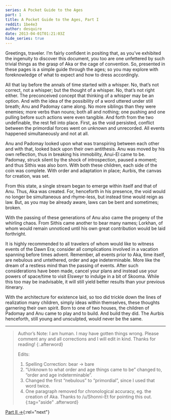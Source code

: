 ```yaml
---
series: A Pocket Guide to the Ages
part: 1
title: A Pocket Guide to the Ages, Part I
reddit: 1be4e3
author: desquire
date: 2013-04-01T01:21:03Z
hide_series: true
---
```


Greetings, traveler. I’m fairly confident in positing that, as you’ve exhibited
the ingenuity to discover this document, you too are one unfettered by such
trivial things as the grasp of Aka or the cage of convention. So, presented in
these pages is a simple guide through the ages; so you may explore with
foreknowledge of what to expect and how to dress accordingly.

All that lay before the annals of time started with a whisper. No, that’s not
correct, not a whisper; but the thought of a whisper. No, that’s not right
either. The preconceived concept that thinking of a whisper may be an option.
And with the idea of the possibility of a word uttered under still breath; Anu
and Padomay came along. No more siblings than they were enemies; more verbs than
nouns; both all and nothing; one pushing and one pulling before such actions
were even tangible. And forth from the two undefinable, the rest fell into
place. First, as the void persisted, conflict between the primordial forces went
on unknown and unrecorded.  All events happened simultaneously and not at all.

Anu and Padomay looked upon what was transpiring between each other and with
that, looked back upon their own antithesis. Anu was moved by his own
reflection, thus in breaking his immobility, Anui-El came to be. Padomay, struck
silent by the shock of introspection, paused a moment; and thus Sithis was also
born. With both these children, each side of the coin was complete. With order
and adaptation in place; Aurbis, the canvas for creation, was set.

From this state, a single stream began to emerge within itself and that of Anu.
Thus, Aka was created. For, henceforth in his presence, the void would no longer
be simultaneous and rhyme-less, but instead time would reign as law. But, as you
may be already aware, laws can be bent and sometimes; broken.

With the passing of these generations of Anu also came the progeny of the
whirling chaos. From Sithis came another to bear many names; Lorkhan, of whom
would remain unnoticed until his own great contribution would be laid
forthright.

It is highly recommended to all travelers of whom would like to witness events
of the Dawn Era; consider all complications involved in a vacation spanning
before times advent. Remember, all events prior to Aka, time itself, are
nebulous and untethered, order and age indeterminable. More like the dream of a
restless mind than the passing of events. After such considerations have been
made, cancel your plans and instead use your powers of space/time to visit
Elsweyr to indulge in a bit of Skooma. While this too may be inadvisable, it
will still yield better results than your previous itinerary.

With the architecture for existence laid, so too did trickle down the lines of
realization many children, simply ideas within themselves, these thoughts
garnering their own spirit. Born to one of two houses, the children of Padomay
and Anu came to play and to build. And build they did. The Aurbis henceforth,
still young and unsculpted, would never be the same.

----

> Author’s Note: I am human. I may have gotten things wrong. Please comment any
> and all corrections and I will edit in kind. Thanks for reading!
> {:.afterword}
>
> Edits:
>
> 1. Spelling Correction: bear -> bare
> 2. “Unknown to what order and age things came to be” changed to, “order and
>    age indeterminable”.
> 3. Changed the first “nebulous” to “primordial”, since I used that word twice.
> 4. One paragraph removed for chronological accuracy, eg. the creation of Aka.
>    Thanks to /u/Shonni-Et for pointing this out.
{:tag="aside" .afterword}

[Part II →][0]{:rel="next"}

[0]: ./1bhst1
